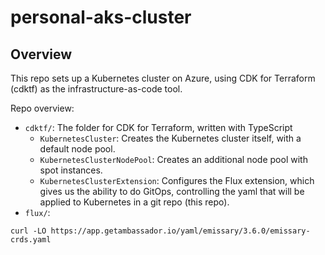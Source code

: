 # personal-aks-cluster

## Overview

<!-- This repo sets up a Kubernetes cluster on Azure, using  -->

This repo sets up a Kubernetes cluster on Azure, using CDK for Terraform (cdktf) as the infrastructure-as-code tool.

Repo overview:

- `cdktf/`: The folder for CDK for Terraform, written with TypeScript
  - `KubernetesCluster`: Creates the Kubernetes cluster itself, with a default node pool.
  - `KubernetesClusterNodePool`: Creates an additional node pool with spot instances.
  - `KubernetesClusterExtension`: Configures the Flux extension, which gives us the ability to do GitOps, controlling the yaml that will be applied to Kubernetes in a git repo (this repo).
- `flux/`: 


```
curl -LO https://app.getambassador.io/yaml/emissary/3.6.0/emissary-crds.yaml
```
